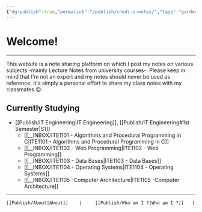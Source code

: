 ```yaml
---
{"dg-publish":true,"permalink":"/publish/chedi-s-notes/","tags":"gardenEntry","dgHomeLink":true,"dgPassFrontmatter":false}
---
```



# Welcome!
---
This website is a note sharing platform on which I post my notes on various subjects -mainly Lecture Notes from university courses-. 
Please keep in mind that I'm not an expert and my notes should never be used as reference, it's simply a personal effort to share my class notes with my classmates 😉. 

## Currently Studying
* [[Publish/IT Engineering|IT Engineering]], [[Publish/IT Engineering#1st Semester|S1]]
	* [[__INBOX/ITE1101 - Algorithms and Procedural Programming in C|ITE1101 - Algorithms and Procedural Programming in C]]
	* [[__INBOX/ITE1102 - Web Programming|ITE1102 - Web Programming]]
	* [[__INBOX/ITE1103 - Data Bases|ITE1103 - Data Bases]]
	* [[__INBOX/ITE1104 - Operating Systems|ITE1104 - Operating Systems]]
	* [[__INBOX/ITE1105 -Computer Architecture|ITE1105 -Computer Architecture]]


___
	[[Publish/About|About]]    |     [[Publish/Who am I ?|Who am I ?]]   |     